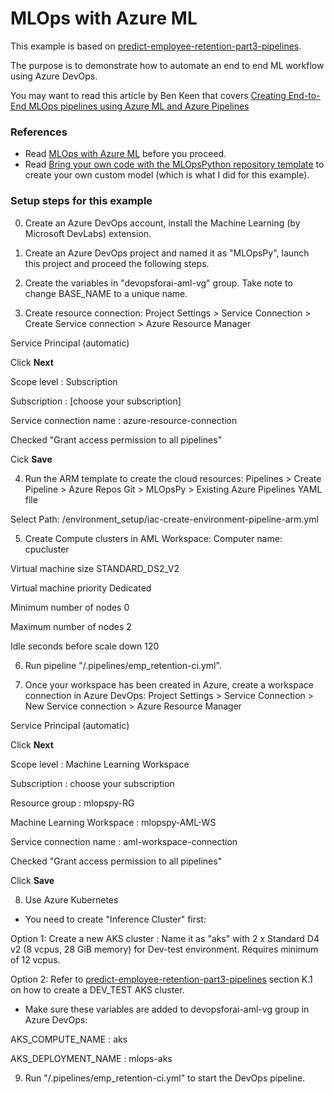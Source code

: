 # MLOps with Azure ML

This example is based on [predict-employee-retention-part3-pipelines](https://github.com/leekokhow/azureml).

The purpose is to demonstrate how to automate an end to end ML workflow using Azure DevOps.

You may want to read this article by Ben Keen that covers [Creating End-to-End MLOps pipelines using Azure ML and Azure Pipelines](https://benalexkeen.com/creating-end-to-end-mlops-pipelines-using-azure-ml-and-azure-pipelines-part-1/)


### References

- Read [MLOps with Azure ML](https://github.com/microsoft/MLOpsPython) before you proceed.
- Read [Bring your own code with the MLOpsPython repository template](https://github.com/microsoft/MLOpsPython/blob/master/docs/custom_model.md) to create your own custom model (which is what I did for this example).

### Setup steps for this example

0. Create an Azure DevOps account, install the Machine Learning (by Microsoft DevLabs) extension.

1. Create an Azure DevOps project and named it as "MLOpsPy", launch this project and proceed the following steps.

2. Create the variables in "devopsforai-aml-vg" group. Take note to change BASE_NAME to a unique name.

3. Create resource connection:
Project Settings > Service Connection > Create Service connection > Azure Resource Manager

Service Principal (automatic)

Click **Next**

Scope level : Subscription

Subscription : [choose your subscription]

Service connection name : azure-resource-connection

Checked "Grant access permission to all pipelines"

Cick **Save**

4. Run the ARM template to create the cloud resources:
Pipelines > Create Pipeline > Azure Repos Git > MLOpsPy > Existing Azure Pipelines YAML file

Select Path: /environment_setup/iac-create-environment-pipeline-arm.yml

5. Create Compute clusters in AML Workspace:
Computer name: cpucluster

Virtual machine size STANDARD_DS2_V2

Virtual machine priority Dedicated

Minimum number of nodes 0

Maximum number of nodes 2

Idle seconds before scale down 120

6. Run pipeline "/.pipelines/emp_retention-ci.yml".

7. Once your workspace has been created in Azure, create a workspace connection in Azure DevOps:
Project Settings > Service Connection > New Service connection > Azure Resource Manager

Service Principal (automatic)

Click **Next**

Scope level : Machine Learning Workspace

Subscription : choose your subscription

Resource group : mlopspy-RG

Machine Learning Workspace : mlopspy-AML-WS

Service connection name : aml-workspace-connection

Checked "Grant access permission to all pipelines"

Click **Save**

8. Use Azure Kubernetes
- You need to create "Inference Cluster" first: 

Option 1: Create a new AKS cluster : Name it as "aks" with 2 x Standard D4 v2 (8 vcpus, 28 GiB memory) for Dev-test environment. Requires minimum of 12 vcpus.

Option 2: Refer to [predict-employee-retention-part3-pipelines](https://github.com/leekokhow/azureml/blob/master/predict-employee-retention-part3-pipelines.ipynb) section K.1 on how to create a DEV_TEST AKS cluster. 

- Make sure these variables are added to devopsforai-aml-vg group in Azure DevOps:

AKS_COMPUTE_NAME : aks

AKS_DEPLOYMENT_NAME : mlops-aks

9. Run "/.pipelines/emp_retention-ci.yml" to start the DevOps pipeline. 

